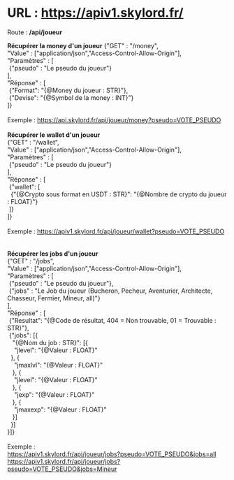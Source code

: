<h1>URL : <a href="https://apiv1.skylord.fr/">https://apiv1.skylord.fr/</a></h1>

Route : <b>/api/joueur</b>

<b>Récupérer la money d'un joueur</b>
{"GET" : "/money",<br>
"Value" : ["application/json","Access-Control-Allow-Origin"],<br>
"Paramètres" : [<br>
   &nbsp;{"pseudo" : "Le pseudo du joueur"}<br>
],<br>
"Réponse" : [<br>
  &nbsp;{"Format": "{@Money du joueur : STR}"},<br>
  &nbsp;{"Devise": "{@Symbol de la money : INT}"}<br>
]}<br>
<br>
Exemple : https://api.skylord.fr/api/joueur/money?pseudo=VOTE_PSEUDO
<br>
<br>
<b>Récupérer le wallet d'un joueur</b><br>
{"GET" : "/wallet",<br>
"Value" : ["application/json","Access-Control-Allow-Origin"],<br>
"Paramètres" : [<br>
   &nbsp;{"pseudo" : "Le pseudo du joueur"}<br>
],<br>
"Réponse" : [<br>
    &nbsp;{"wallet": [<br>
        &nbsp;&nbsp;{"{@Crypto sous format en USDT : STR}": "{@Nombre de crypto du joueur : FLOAT}"}<br>
    &nbsp;]}<br>
]}<br>
<br>
Exemple : https://apiv1.skylord.fr/api/joueur/wallet?pseudo=VOTE_PSEUDO<br>
<br>
<br>
<b>Récupérer les jobs d'un joueur</b><br>
{"GET" : "/jobs",<br>
"Value" : ["application/json","Access-Control-Allow-Origin"],<br>
"Paramètres" : [<br>
   &nbsp;{"pseudo" : "Le pseudo du joueur"},<br>
   &nbsp;{"jobs" : "Le Job du joueur (Bucheron, Pecheur, Aventurier, Architecte, Chasseur, Fermier, Mineur, all)"}<br>
],<br>
"Réponse" : [<br>
    &nbsp;{"Resultat": "{@Code de résultat, 404 = Non trouvable, 01 = Trouvable : STR}"},<br>
    &nbsp;{"jobs": [{<br>
       &nbsp;&nbsp; "{@Nom du job : STR}": [{<br>
           &nbsp;&nbsp;&nbsp; "jlevel": "{@Valeur : FLOAT}"<br>
        &nbsp;&nbsp;}, {<br>
         &nbsp;&nbsp;&nbsp;   "jmaxlvl": "{@Valeur : FLOAT}"<br>
       &nbsp;&nbsp; }, {<br>
         &nbsp;&nbsp;&nbsp;   "jlevel": "{@Valeur : FLOAT}"<br>
       &nbsp;&nbsp; }, {<br>
       &nbsp;&nbsp;&nbsp;     "jexp": "{@Valeur : FLOAT}"<br>
   &nbsp;&nbsp;     }, {<br>
  &nbsp;&nbsp;&nbsp;          "jmaxexp": "{@Valeur : FLOAT}"<br>
   &nbsp;&nbsp;     }]<br>
 &nbsp;   }]<br>
}]}<br>
<br>
Exemple : <br>
https://apiv1.skylord.fr/api/joueur/jobs?pseudo=VOTE_PSEUDO&jobs=all<br>
https://apiv1.skylord.fr/api/joueur/jobs?pseudo=VOTE_PSEUDO&jobs=Mineur<br>
